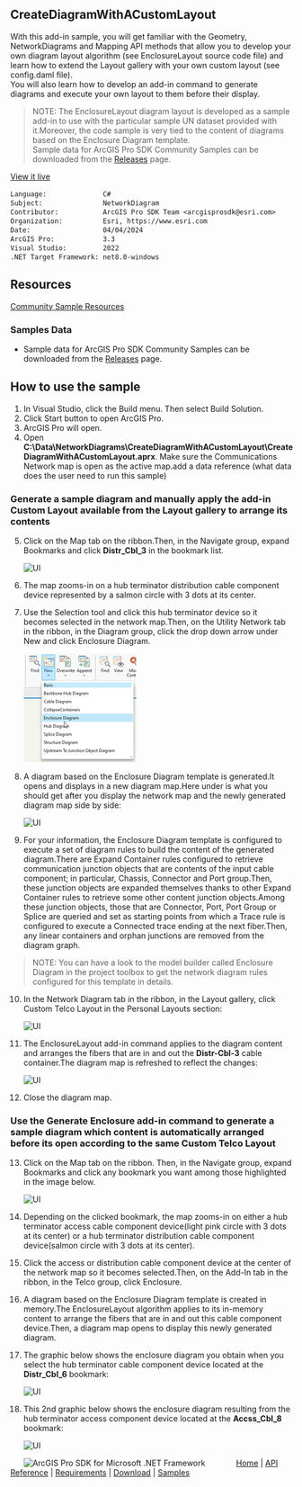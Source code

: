 ## CreateDiagramWithACustomLayout

<!-- TODO: Write a brief abstract explaining this sample -->
 With this add-in sample, you will get familiar with the Geometry, NetworkDiagrams and Mapping API methods that allow you to develop your own diagram layout algorithm (see EnclosureLayout source code file) and learn how to extend the Layout gallery with your own custom layout (see config.daml file).    
 You will also learn how to develop an add-in command to generate diagrams and execute your own layout to them before their display.    
 > NOTE: The EnclosureLayout diagram layout is developed as a sample add-in to use with the particular sample UN dataset provided with it.Moreover, the code sample is very tied to the content of diagrams based on the Enclosure Diagram template.    
 Sample data for ArcGIS Pro SDK Community Samples can be downloaded from the [Releases](https://github.com/Esri/arcgis-pro-sdk-community-samples/releases) page.    
   


<a href="https://pro.arcgis.com/en/pro-app/sdk/" target="_blank">View it live</a>

<!-- TODO: Fill this section below with metadata about this sample-->
```
Language:              C#
Subject:               NetworkDiagram
Contributor:           ArcGIS Pro SDK Team <arcgisprosdk@esri.com>
Organization:          Esri, https://www.esri.com
Date:                  04/04/2024
ArcGIS Pro:            3.3
Visual Studio:         2022
.NET Target Framework: net8.0-windows
```

## Resources

[Community Sample Resources](https://github.com/Esri/arcgis-pro-sdk-community-samples#resources)

### Samples Data

* Sample data for ArcGIS Pro SDK Community Samples can be downloaded from the [Releases](https://github.com/Esri/arcgis-pro-sdk-community-samples/releases) page.  

## How to use the sample
<!-- TODO: Explain how this sample can be used. To use images in this section, create the image file in your sample project's screenshots folder. Use relative url to link to this image using this syntax: ![My sample Image](FacePage/SampleImage.png) -->
1. In Visual Studio, click the Build menu.  Then select Build Solution.
 2. Click Start button to open ArcGIS Pro.    
 3. ArcGIS Pro will open.    
 4. Open **C:\Data\NetworkDiagrams\CreateDiagramWithACustomLayout\CreateDiagramWithACustomLayout.aprx**. Make sure the Communications Network map is open as the active map.add a data reference (what data does the user need to run this sample)    
 ### Generate a sample diagram and manually apply the add-in Custom Layout available from the Layout gallery to arrange its contents    
   
 5. Click on the Map tab on the ribbon.Then, in the Navigate group, expand Bookmarks and click **Distr_Cbl_3** in the bookmark list.  
  
     ![UI](Screenshots/Distr-Cbl-3BookmarkIntheBookmarkList.png)    
   
 6. The map zooms-in on a hub terminator distribution cable component device represented by a salmon circle with 3 dots at its center.    
 7. Use the Selection tool and click this hub terminator device so it becomes selected in the network map.Then, on the Utility Network tab in the ribbon, in the Diagram group, click the drop down arrow under New and click Enclosure Diagram.    
  
     ![UI](Screenshots/NewEnclosureDiagram.png)    
   
 8. A diagram based on the Enclosure Diagram template is generated.It opens and displays in a new diagram map.Here under is what you should get after you display the network map and the newly generated diagram map side by side:    
  
     ![UI](Screenshots/EnclosureFromTheDistr-Cbl-3Component_NoLayout.png)    
   
 9. For your information, the Enclosure Diagram template is configured to execute a set of diagram rules to build the content of the generated diagram.There are Expand Container rules configured to retrieve communication junction objects that are contents of the input cable component; in particular, Chassis, Connector and Port group.Then, these junction objects are expanded themselves thanks to other Expand Container rules to retrieve some other content junction objects.Among these junction objects, those that are Connector, Port, Port Group or Splice are queried and set as starting points from which a Trace rule is configured to execute a Connected trace ending at the next fiber.Then, any linear containers and orphan junctions are removed from the diagram graph.    
 > NOTE: You can have a look to the model builder called Enclosure Diagram in the project toolbox to get the network diagram rules configured for this template in details.    
 10. In the Network Diagram tab in the ribbon, in the Layout gallery, click Custom Telco Layout in the Personal Layouts section:    
  
     ![UI](Screenshots/CustomLayoutInGallery.png)    
       
 11. The EnclosureLayout add-in command applies to the diagram content and arranges the fibers that are in and out the **Distr-Cbl-3** cable container.The diagram map is refreshed to reflect the changes:    
   
     ![UI](Screenshots/EnclosureFromTheDistr-Cbl-3Component_AfterCustomLayout.png)    
  
 12. Close the diagram map.    
  
 ### Use the Generate Enclosure add-in command to generate a sample diagram which content is automatically arranged before its open according to the same Custom Telco Layout    
   
 13. Click on the Map tab on the ribbon. Then, in the Navigate group, expand Bookmarks and click any bookmark you want among those highlighted in the image below.    
  
     ![UI](Screenshots/Bookmarks.png)    
   
 14. Depending on the clicked bookmark, the map zooms-in on either a hub terminator access cable component device(light pink circle with 3 dots at its center) or a hub terminator distribution cable component device(salmon circle with 3 dots at its center).    
 15. Click the access or distribution cable component device at the center of the network map so it becomes selected.Then, on the Add-In tab in the ribbon, in the Telco group, click Enclosure.    
 16. A diagram based on the Enclosure Diagram template is created in memory.The EnclosureLayout algorithm applies to its in-memory content to arrange the fibers that are in and out this cable component device.Then, a diagram map opens to display this newly generated diagram.    
 17. The graphic below shows the enclosure diagram you obtain when you select the hub terminator cable component device located at the **Distr_Cbl_6** bookmark:    
  
     ![UI](Screenshots/EnclosureFromTheDistr-Cbl-6Component.png)    
   
 18. This 2nd graphic below shows the enclosure diagram resulting from the hub terminator access component device located at the **Accss_Cbl_8** bookmark:    
  
     ![UI](Screenshots/EnclosureFromTheAccss-Cbl-8Component.png)    
  
   

<!-- End -->

&nbsp;&nbsp;&nbsp;&nbsp;&nbsp;&nbsp;<img src="https://esri.github.io/arcgis-pro-sdk/images/ArcGISPro.png"  alt="ArcGIS Pro SDK for Microsoft .NET Framework" height = "20" width = "20" align="top"  >
&nbsp;&nbsp;&nbsp;&nbsp;&nbsp;&nbsp;&nbsp;&nbsp;&nbsp;&nbsp;&nbsp;&nbsp;
[Home](https://github.com/Esri/arcgis-pro-sdk/wiki) | <a href="https://pro.arcgis.com/en/pro-app/latest/sdk/api-reference" target="_blank">API Reference</a> | [Requirements](https://github.com/Esri/arcgis-pro-sdk/wiki#requirements) | [Download](https://github.com/Esri/arcgis-pro-sdk/wiki#installing-arcgis-pro-sdk-for-net) | <a href="https://github.com/esri/arcgis-pro-sdk-community-samples" target="_blank">Samples</a>

